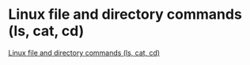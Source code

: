 # Linux file and directory commands (ls, cat, cd)
[Linux file and directory commands (ls, cat, cd)](https://aiwithcloud.com/2022/09/19/linux_file_and_directory_commands_ls_cat_cd/)